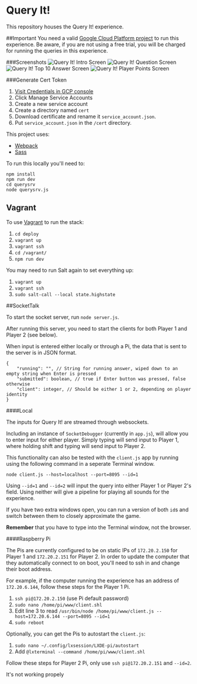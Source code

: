 # Query It!
This repository houses the Query It! experience.

##Important
You need a valid [Google Cloud Platform project](http://cloud.google.com/free-trial/) to run this experience. Be aware, if you are not using a free trial, you will be charged for running the queries in this experience.

###Screenshots
![Query It! Intro Screen](https://raw.githubusercontent.com/Instrument/query-it/master/screenshots/start.png)
![Query It! Question Screen](https://raw.githubusercontent.com/Instrument/query-it/master/screenshots/question.png)
![Query It! Top 10 Answer Screen](https://raw.githubusercontent.com/Instrument/query-it/master/screenshots/resolve.png)
![Query It! Player Points Screen](https://raw.githubusercontent.com/Instrument/query-it/master/screenshots/final.png)

###Generate Cert Token
1. [Visit Credentials in GCP console](https://console.cloud.google.com/apis/credentials)
1. Click Manage Service Accounts
1. Create a new service account
1. Create a directory named `cert`
1. Download certificate and rename it `service_account.json`.
1. Put `service_account.json` in the `/cert` directory.

This project uses:
* [Webpack](https://github.com/webpack/webpack)
* [Sass](http://sass-lang.com/)

To run this locally you'll need to:
```
npm install
npm run dev
cd querysrv
node querysrv.js
```

## Vagrant

To use [Vagrant](https://www.vagrantup.com/) to run the stack:

1. `cd deploy`
1. `vagrant up`
1. `vagrant ssh`
1. `cd /vagrant/`
1. `npm run dev`

You may need to run Salt again to set everything up:

1. `vagrant up`
1. `vagrant ssh`
1. `sudo salt-call --local state.highstate`

##SocketTalk

To start the socket server, run `node server.js`.

After running this server, you need to start the clients for both Player 1 and Player 2 (see below).

When input is entered either locally or through a Pi, the data that is sent to the server is in JSON format.

```
{
	"running": "", // String for running answer, wiped down to an empty string when Enter is pressed
	"submitted": boolean, // true if Enter button was pressed, false otherwise
	"client": integer, // Should be either 1 or 2, depending on player identity
}
```

####Local

The inputs for Query It! are streamed through websockets.

Including an instance of `SocketDebugger` (currently in `app.js`), will allow you to enter input for either player. Simply typing will send input to Player 1, where holding shift and typing will send input to Player 2.

This functionality can also be tested with the `client.js` app by running using the following command in a seperate Terminal window.

```
node client.js --host=localhost --port=8095 --id=1
```

Using `--id=1` and `--id=2` will input the query into either Player 1 or Player 2's field. Using neither will give a pipeline for playing all sounds for the experience.

If you have two extra windows open, you can run a version of both `id`s and switch between them to closely approximate the game.

**Remember** that you have to type into the Terminal window, not the browser.

####Raspberry Pi

The Pis are currently configured to be on static IPs of `172.20.2.150` for Player 1 and `172.20.2.151` for Player 2. In order to update the computer that they automatically connect to on boot, you'll need to ssh in and change their boot address.

For example, if the computer running the experience has an address of `172.20.6.144`, follow these steps for the Player 1 Pi.

1. `ssh pi@172.20.2.150` (use Pi default password)
2. `sudo nano /home/pi/www/client.shl`
3. Edit line 3 to read `/usr/bin/node /home/pi/www/client.js --host=172.20.6.144 --port=8095 --id=1`
4. `sudo reboot`

Optionally, you can get the Pis to autostart the `client.js`:
1. `sudo nano ~/.config/lxsession/LXDE-pi/autostart`
2. Add `@lxterminal --command /home/pi/www/client.shl`


Follow these steps for Player 2 Pi, only use `ssh pi@172.20.2.151` and `--id=2`.



It's not working propely 
